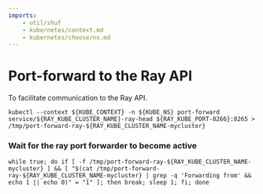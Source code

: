 ```yaml
---
imports:
    - util/shuf
    - kubernetes/context.md
    - kubernetes/choose/ns.md
---
```


# Port-forward to the Ray API

To facilitate communication to the Ray API.

```shell.async
kubectl --context ${KUBE_CONTEXT} -n ${KUBE_NS} port-forward service/${RAY_KUBE_CLUSTER_NAME}-ray-head ${RAY_KUBE_PORT-8266}:8265 > /tmp/port-forward-ray-${RAY_KUBE_CLUSTER_NAME-mycluster}
```

### Wait for the ray port forwarder to become active

```shell
while true; do if [ -f /tmp/port-forward-ray-${RAY_KUBE_CLUSTER_NAME-mycluster} ] && [ "$(cat /tmp/port-forward-ray-${RAY_KUBE_CLUSTER_NAME-mycluster} | grep -q 'Forwarding from' && echo 1 || echo 0)" = "1" ]; then break; sleep 1; fi; done
```
